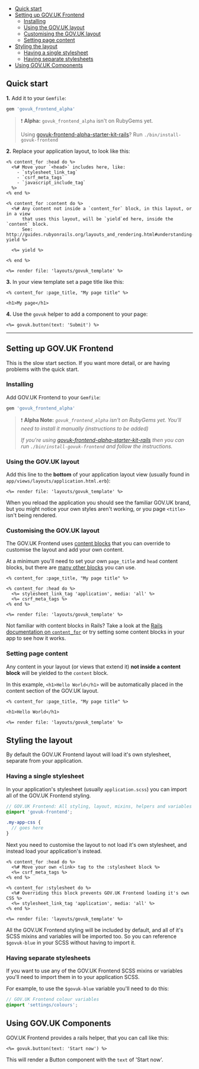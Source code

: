 - [Quick start](#quick-start)
- [Setting up GOV.UK Frontend](#setting-up-gov-uk-frontend)
  * [Installing](#installing)
  * [Using the GOV.UK layout](#using-the-gov-uk-layout)
  * [Customising the GOV.UK layout](#customising-the-gov-uk-layout)
  * [Setting page content](#setting-page-content)
- [Styling the layout](#styling-the-layout)
  * [Having a single stylesheet](#having-a-single-stylesheet)
  * [Having separate stylesheets](#having-separate-stylesheets)
- [Using GOV.UK Components](#using-govuk-components)

## Quick start

**1.** Add it to your `Gemfile`:

```ruby
gem 'govuk_frontend_alpha'
```

> ❗️ __Alpha:__ `govuk_frontend_alpha` isn't on RubyGems yet.
>
> Using [govuk-frontend-alpha-starter-kit-rails](https://github.com/alphagov/govuk-frontend-alpha-starter-kit-rails)? Run `./bin/install-govuk-frontend`

**2.** Replace your application layout, to look like this:

```erb
<% content_for :head do %>
  <%# Move your `<head>` includes here, like:
    - `stylesheet_link_tag`
    - `csrf_meta_tags`
    - `javascript_include_tag`
  %>
<% end %>

<% content_for :content do %>
  <%# Any content not inside a `content_for` block, in this layout, or in a view
      that uses this layout, will be `yield`ed here, inside the `content` block.
      See: http://guides.rubyonrails.org/layouts_and_rendering.html#understanding-yield %>

  <%= yield %>

<% end %>

<%= render file: 'layouts/govuk_template' %>
```

**3.** In your view template set a page title like this:

```erb
<% content_for :page_title, "My page title" %>

<h1>My page</h1>
```

**4.** Use the `govuk` helper to add a component to your page:

```erb
<%= govuk.button(text: 'Submit') %>
```

---

## Setting up GOV.UK Frontend

This is the slow start section. If you want more detail, or are having problems with the quick start.

### Installing

Add GOV.UK Frontend to your `Gemfile`:

```ruby
gem 'govuk_frontend_alpha'
```

> ❗️ __Alpha Note:__ *`govuk_frontend_alpha` isn't on RubyGems yet. You'll need to install it manually (instructions to be added)*
>
> *If you're using [govuk-frontend-alpha-starter-kit-rails](https://github.com/alphagov/govuk-frontend-alpha-starter-kit-rails) then you can run `./bin/install-govuk-frontend` and follow the instructions.*

### Using the GOV.UK layout

Add this line to the **bottom** of your application layout view (usually found in `app/views/layouts/application.html.erb`):

```erb
<%= render file: 'layouts/govuk_template' %>
```

When you reload the application you should see the familiar GOV.UK brand, but you might notice your own styles aren't working, or you page `<title>` isn't being rendered.

### Customising the GOV.UK layout


The GOV.UK Frontend uses [content blocks](http://guides.rubyonrails.org/layouts_and_rendering.html#using-the-content-for-method) that you can override to customise the layout and add your own content.

At a minimum you'll need to set your own `page_title` and `head` content blocks, but there are [many other blocks](docs/template-block.md) you can use.

```erb
<% content_for :page_title, "My page title" %>

<% content_for :head do %>
  <%= stylesheet_link_tag 'application', media: 'all' %>
  <%= csrf_meta_tags %>
<% end %>

<%= render file: 'layouts/govuk_template' %>
```

Not familiar with content blocks in Rails? Take a look at the [Rails documentation on `content_for`](http://guides.rubyonrails.org/layouts_and_rendering.html#using-the-content-for-method) or try setting some content blocks in your app to see how it works.

### Setting page content
Any content in your layout (or views that extend it) **not inside a content block** will be yielded to the `content` block.

In this example, `<h1>Hello World</h1>` will be automatically placed in the content section of the GOV.UK layout.

```erb
<% content_for :page_title, "My page title" %>

<h1>Hello World</h1>

<%= render file: 'layouts/govuk_template' %>
```

## Styling the layout

By default the GOV.UK Frontend layout will load it's own  stylesheet, separate from your application.

### Having a single stylesheet

In your application's stylesheet (usually `application.scss`) you can import all of the GOV.UK Frontend styling.

```scss
// GOV.UK Frontend: All styling, layout, mixins, helpers and variables
@import 'govuk-frontend';

.my-app-css {
  // goes here
}
```

Next you need to customise the layout to not load it's own stylesheet, and instead load your application's instead.

```erb
<% content_for :head do %>
  <%# Move your own <link> tag to the :stylesheet block %>
  <%= csrf_meta_tags %>
<% end %>

<% content_for :stylesheet do %>
  <%# Overriding this block prevents GOV.UK Frontend loading it's own CSS %>
  <%= stylesheet_link_tag 'application', media: 'all' %>
<% end %>

<%= render file: 'layouts/govuk_template' %>
```

All the GOV.UK Frontend styling will be included by default, and all of it's SCSS mixins and variables will be imported too. So you can reference `$govuk-blue` in your SCSS without having to import it.

### Having separate stylesheets

If you want to use any of the GOV.UK Frontend SCSS mixins or variables you'll need to import them in to your application SCSS.

For example, to use the `$govuk-blue` variable you'll need to do this:

```SCSS
// GOV.UK Frontend colour variables
@import 'settings/colours';
```

## Using GOV.UK Components

GOV.UK Frontend provides a rails helper, that you can call like this:

```erb
<%= govuk.button(text: 'Start now') %>
```

This will render a Button component with the `text` of 'Start now'.
